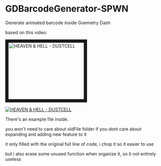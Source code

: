 # GDBarcodeGenerator-SPWN
Generate animated barcode inside Goemetry Dash

based on this video:

<a href="http://www.youtube.com/watch?feature=player_embedded&v=cGSNaQ8EoS0
" target="_blank"><img src="http://img.youtube.com/vi/cGSNaQ8EoS0/0.jpg" 
alt="HEAVEN & HELL - DUSTCELL" width="240" height="180" border="10" /></a>

[![HEAVEN & HELL - DUSTCELL](https://img.youtube.com/vi/cGSNaQ8EoS0/0.jpg)](https://www.youtube.com/watch?v=cGSNaQ8EoS0)

There's an example file inside.

you won't need to care about oldFile folder if you dont care about expanding and adding new feature to it

it only filled with the original full line of code, i chop it so it easier to use

but i also erase some unused function when organize it, so it not entirely useless
